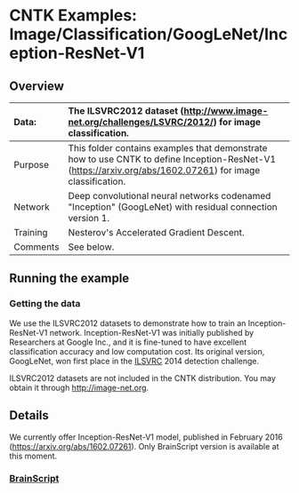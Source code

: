 # CNTK Examples: Image/Classification/GoogLeNet/Inception-ResNet-V1

## Overview

|Data:     |The ILSVRC2012 dataset (http://www.image-net.org/challenges/LSVRC/2012/) for image classification.
|:---------|:---
|Purpose   |This folder contains examples that demonstrate how to use CNTK to define Inception-ResNet-V1 (https://arxiv.org/abs/1602.07261) for image classification.
|Network   |Deep convolutional neural networks codenamed "Inception" (GoogLeNet) with residual connection version 1.
|Training  |Nesterov's Accelerated Gradient Descent.
|Comments  |See below.

## Running the example

### Getting the data
We use the ILSVRC2012 datasets to demonstrate how to train an Inception-ResNet-V1 network. Inception-ResNet-V1 was initially published by Researchers at Google Inc., and it is fine-tuned to have excellent classification accuracy and low computation cost. Its original version, GoogLeNet, won first place in the [ILSVRC](http://www.image-net.org/challenges/LSVRC/) 2014 detection challenge.


ILSVRC2012 datasets are not included in the CNTK distribution. You may obtain it through http://image-net.org.

## Details

We currently offer Inception-ResNet-V1 model, published in February 2016 (https://arxiv.org/abs/1602.07261). Only BrainScript version is available at this moment.

### [BrainScript](./BrainScript)
